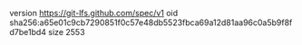 version https://git-lfs.github.com/spec/v1
oid sha256:a65e01c9cb7290851f0c57e48db5523fbca69a12d81aa96c0a5b9f8fd7be1bd4
size 2553
